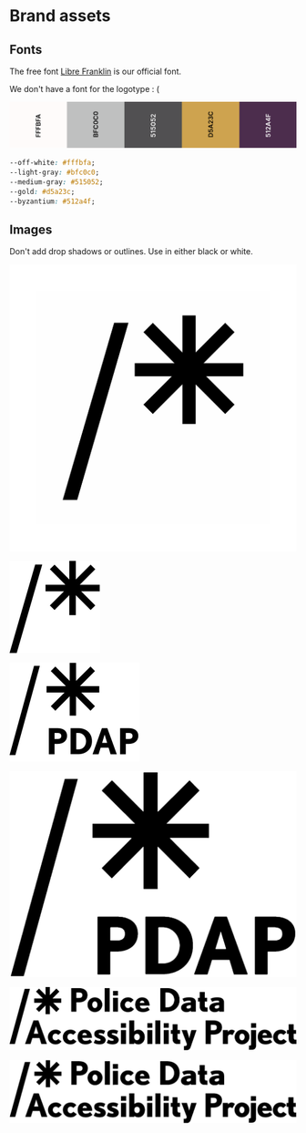 # Brand assets

## Fonts

The free font [Libre Franklin](https://fonts.google.com/specimen/Libre+Franklin) is our official font.

We don't have a font for the logotype : \(

![](../../../../.gitbook/assets/screen-shot-2021-06-09-at-10.36.55-pm.png)

```css
--off-white: #fffbfa;
--light-gray: #bfc0c0;
--medium-gray: #515052;
--gold: #d5a23c;
--byzantium: #512a4f;
```

## Images

Don't add drop shadows or outlines. Use in either black or white.



![logo.png \(extra space is for circle crops\)](../../../../.gitbook/assets/logo-space%20%281%29.png)

![logo.svg](../../../../.gitbook/assets/logo%20%281%29.svg)

![acronym.svg](../../../../.gitbook/assets/acronym.svg)

![acronym.png](../../../../.gitbook/assets/acronym.png)

![lockup.svg](../../../../.gitbook/assets/lockup%20%282%29.svg)

![lockup.png](../../../../.gitbook/assets/lockup.png)

